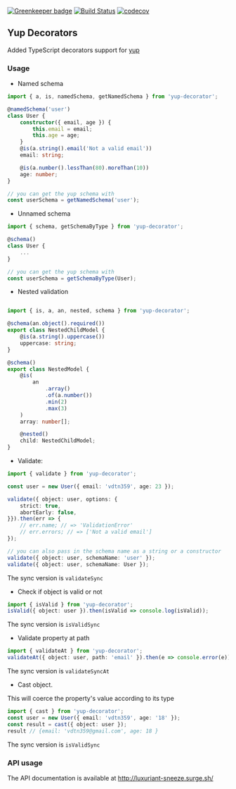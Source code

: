 [![Greenkeeper badge](https://badges.greenkeeper.io/vdtn359/yup-decorator.svg)](https://greenkeeper.io/)
[![Build Status](https://travis-ci.org/vdtn359/yup-decorator.svg?branch=master)](https://travis-ci.org/vdtn359/yup-decorator)
[![codecov](https://codecov.io/gh/vdtn359/yup-decorator/branch/master/graph/badge.svg)](https://codecov.io/gh/vdtn359/yup-decorator)

## Yup Decorators
Added TypeScript decorators support for [yup](https://github.com/jquense/yup)

### Usage
* Named schema

```typescript
import { a, is, namedSchema, getNamedSchema } from 'yup-decorator';

@namedSchema('user')
class User {
	constructor({ email, age }) {
		this.email = email;
		this.age = age;
	}
	@is(a.string().email('Not a valid email'))
	email: string;

	@is(a.number().lessThan(80).moreThan(10))
	age: number;
}

// you can get the yup schema with
const userSchema = getNamedSchema('user');
```

* Unnamed schema

```typescript
import { schema, getSchemaByType } from 'yup-decorator';

@schema()
class User {
	...
}

// you can get the yup schema with
const userSchema = getSchemaByType(User);
```

* Nested validation
```typescript

import { is, a, an, nested, schema } from 'yup-decorator';

@schema(an.object().required())
export class NestedChildModel {
    @is(a.string().uppercase())
    uppercase: string;
}

@schema()
export class NestedModel {
    @is(
        an
            .array()
            .of(a.number())
            .min(2)
            .max(3)
    )
    array: number[];

    @nested()
    child: NestedChildModel;
}
```

* Validate:
```typescript
import { validate } from 'yup-decorator';

const user = new User({ email: 'vdtn359', age: 23 });

validate({ object: user, options: {
    strict: true,
    abortEarly: false,
}}).then(err => {
    // err.name; // => 'ValidationError'
    // err.errors; // => ['Not a valid email']
});

// you can also pass in the schema name as a string or a constructor
validate({ object: user, schemaName: 'user' });
validate({ object: user, schemaName: User });
```
The sync version is `validateSync`

* Check if object is valid or not

```typescript
import { isValid } from 'yup-decorator';
isValid({ object: user }).then(isValid => console.log(isValid));
```
The sync version is `isValidSync`

* Validate property at path

```typescript
import { validateAt } from 'yup-decorator';
validateAt({ object: user, path: 'email' }).then(e => console.error(e));
```
The sync version is `validateSyncAt`


* Cast object. 

This will coerce the property's value according to its type

```typescript
import { cast } from 'yup-decorator';
const user = new User({ email: 'vdtn359', age: '18' });
const result = cast({ object: user });
result // {email: 'vdtn359@gmail.com', age: 18 }
```
The sync version is `isValidSync`

### API usage

The API documentation is available at http://luxuriant-sneeze.surge.sh/


